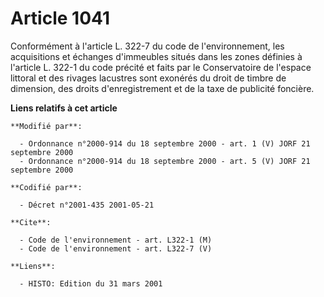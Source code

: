 # Article 1041

Conformément à l'article L. 322-7 du code de l'environnement, les acquisitions et échanges d'immeubles situés dans les zones
définies à l'article L. 322-1 du code précité et faits par le Conservatoire de l'espace littoral et des rivages lacustres
sont exonérés du droit de timbre de dimension, des droits d'enregistrement et de la taxe de publicité foncière.

**Liens relatifs à cet article**

	**Modifié par**:

	  - Ordonnance n°2000-914 du 18 septembre 2000 - art. 1 (V) JORF 21 septembre 2000
	  - Ordonnance n°2000-914 du 18 septembre 2000 - art. 5 (V) JORF 21 septembre 2000

	**Codifié par**:

	  - Décret n°2001-435 2001-05-21

	**Cite**:

	  - Code de l'environnement - art. L322-1 (M)
	  - Code de l'environnement - art. L322-7 (V)

	**Liens**:

	  - HISTO: Edition du 31 mars 2001
